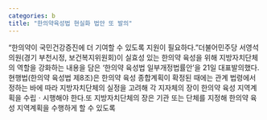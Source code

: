 ```yaml
---
categories: b
title: "한의약육성법 현실화 법안 또 발의"
---
```

“한의약이 국민건강증진에 더 기여할 수 있도록 지원이 필요하다.”더불어민주당 서영석 의원(경기 부천시정, 보건복지위원회)이 실효성 있는 한의약 육성을 위해 지방자치단체의 역할을 강화하는 내용을 담은 ‘한의약 육성법 일부개정법률안’을 21일 대표발의했다.현행법(한의약 육성법 제8조)은 한의약 육성 종합계획이 확정된 때에는 관계 법령에서 정하는 바에 따라 지방자치단체의 실정을 고려해 각 지자체의 장이 한의약 육성 지역계획을 수립ㆍ시행해야 한다.또 지방자치단체의 장은 기관 또는 단체를 지정해 한의약 육성 지역계획을 수행하게 할 수 있도록